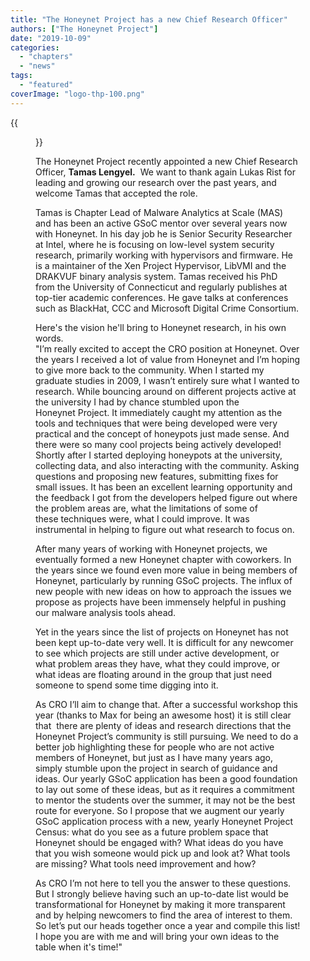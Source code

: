 ```yaml
---
title: "The Honeynet Project has a new Chief Research Officer"
authors: ["The Honeynet Project"]
date: "2019-10-09"
categories: 
  - "chapters"
  - "news"
tags:
  - "featured"
coverImage: "logo-thp-100.png"
---
```

{{<figure src="images/banner.png" alt="Banner" width="50%">}}

The Honeynet Project recently appointed a new Chief Research Officer, **Tamas Lengyel.**  We want to thank again Lukas Rist for leading and growing our research over the past years, and welcome Tamas that accepted the role.

Tamas is Chapter Lead of Malware Analytics at Scale (MAS) and has been an active GSoC mentor over several years now with Honeynet. In his day job he is Senior Security Researcher at Intel, where he is focusing on low-level system security research, primarily working with hypervisors and firmware. He is a maintainer of the Xen Project Hypervisor, LibVMI and the DRAKVUF binary analysis system. Tamas received his PhD from the University of Connecticut and regularly publishes at top-tier academic conferences. He gave talks at conferences such as BlackHat, CCC and Microsoft Digital Crime Consortium.

Here's the vision he'll bring to Honeynet research, in his own words.  
"I’m really excited to accept the CRO position at Honeynet. Over the years I received a lot of value from Honeynet and I’m hoping to give more back to the community. When I started my graduate studies in 2009, I wasn’t entirely sure what I wanted to research. While bouncing around on different projects active at the university I had by chance stumbled upon the Honeynet Project. It immediately caught my attention as the tools and techniques that were being developed were very practical and the concept of honeypots just made sense. And there were so many cool projects being actively developed! Shortly after I started deploying honeypots at the university, collecting data, and also interacting with the community. Asking questions and proposing new features, submitting fixes for small issues. It has been an excellent learning opportunity and the feedback I got from the developers helped figure out where the problem areas are, what the limitations of some of these techniques were, what I could improve. It was instrumental in helping to figure out what research to focus on.

After many years of working with Honeynet projects, we eventually formed a new Honeynet chapter with coworkers. In the years since we found even more value in being members of Honeynet, particularly by running GSoC projects. The influx of new people with new ideas on how to approach the issues we propose as projects have been immensely helpful in pushing our malware analysis tools ahead.

Yet in the years since the list of projects on Honeynet has not been kept up-to-date very well. It is difficult for any newcomer to see which projects are still under active development, or what problem areas they have, what they could improve, or what ideas are floating around in the group that just need someone to spend some time digging into it.

As CRO I’ll aim to change that. After a successful workshop this year (thanks to Max for being an awesome host) it is still clear that  there are plenty of ideas and research directions that the Honeynet Project’s community is still pursuing. We need to do a better job highlighting these for people who are not active members of Honeynet, but just as I have many years ago, simply stumble upon the project in search of guidance and ideas. Our yearly GSoC application has been a good foundation to lay out some of these ideas, but as it requires a commitment to mentor the students over the summer, it may not be the best route for everyone. So I propose that we augment our yearly GSoC application process with a new, yearly Honeynet Project Census: what do you see as a future problem space that Honeynet should be engaged with? What ideas do you have that you wish someone would pick up and look at? What tools are missing? What tools need improvement and how?

As CRO I’m not here to tell you the answer to these questions. But I strongly believe having such an up-to-date list would be transformational for Honeynet by making it more transparent and by helping newcomers to find the area of interest to them. So let’s put our heads together once a year and compile this list! I hope you are with me and will bring your own ideas to the table when it's time!"
